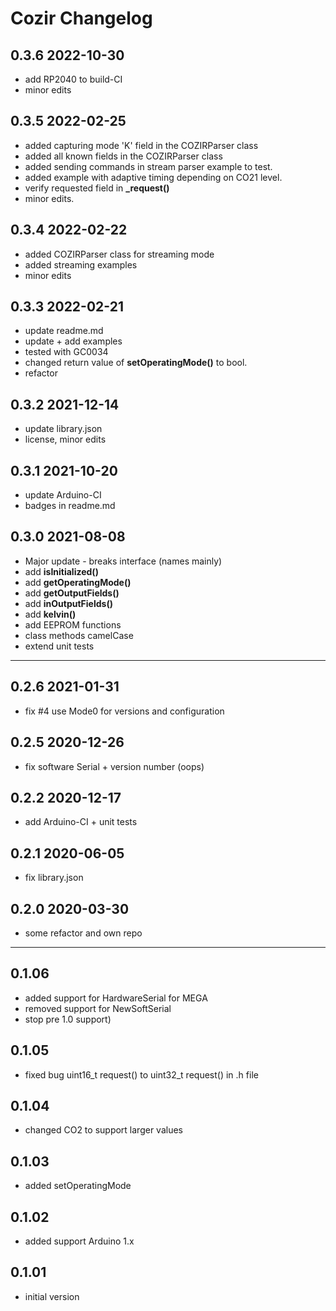 
# Cozir Changelog


## 0.3.6 2022-10-30
- add RP2040 to build-CI
- minor edits


## 0.3.5 2022-02-25
- added capturing mode 'K' field in the COZIRParser class
- added all known fields in the COZIRParser class
- added sending commands in stream parser example to test.
- added example with adaptive timing depending on CO21 level.
- verify requested field in **\_request()**
- minor edits.


## 0.3.4 2022-02-22
- added COZIRParser class for streaming mode
- added streaming examples
- minor edits


## 0.3.3 2022-02-21
- update readme.md
- update + add examples
- tested with GC0034
- changed return value of **setOperatingMode()** to bool.
- refactor


## 0.3.2 2021-12-14
- update library.json
- license, minor edits


## 0.3.1 2021-10-20
- update Arduino-CI
- badges in readme.md


## 0.3.0 2021-08-08
- Major update - breaks interface (names mainly)
- add **isInitialized()**
- add **getOperatingMode()**
- add **getOutputFields()**
- add **inOutputFields()**
- add **kelvin()**
- add EEPROM functions
- class methods camelCase
- extend unit tests

----

## 0.2.6 2021-01-31
- fix #4 use Mode0 for versions and configuration

## 0.2.5 2020-12-26
- fix software Serial + version number (oops)

## 0.2.2 2020-12-17
- add Arduino-CI + unit tests

## 0.2.1 2020-06-05
- fix library.json

## 0.2.0 2020-03-30
- some refactor and own repo

-----

## 0.1.06
- added support for HardwareSerial for MEGA
- removed support for NewSoftSerial
- stop pre 1.0 support)

## 0.1.05
- fixed bug uint16_t request() to uint32_t request() in .h file

## 0.1.04
- changed CO2 to support larger values

## 0.1.03
- added setOperatingMode

## 0.1.02
- added support Arduino 1.x

## 0.1.01
- initial version

